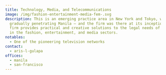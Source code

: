 ```yaml
---
title: Technology, Media, and Telecommunications
image: /img/fashion-entertainment-media-fem-.svg
description: This is an emerging practice area in New York and Tokyo, which is
  gradually penetrating Manila — and the firm was there at its inception. The
  firm provides practical and creative solutions to the legal needs of clients
  in the fashion, entertainment, and media sectors.
notables:
  - One of the pioneering television networks
contact:
  - aris-l-gulapa
offices:
  - manila
  - san-francisco
---
```

